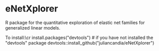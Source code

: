 # eNetXplorer
R package for the quantitative exploration of elastic net families for generalized linear models.

To install:\cr
install.packages("devtools") # if you have not installed the "devtools" package
devtools::install_github("juliancandia/eNetXplorer")
